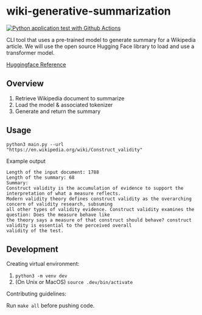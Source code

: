 # wiki-generative-summarization

[![Python application test with Github Actions](https://github.com/nogibjj/wiki-generative-summarization/actions/workflows/main.yml/badge.svg?branch=main)](https://github.com/nogibjj/wiki-generative-summarization/actions/workflows/main.yml)

CLI tool that uses a pre-trained model to generate summary for a Wikipedia article. 
We will use the open source Hugging Face library to load and use a transformer model.

[Huggingface Reference](https://huggingface.co/docs/transformers/task_summary#summarization)
## Overview

 1. Retrieve Wikipedia document to summarize
 2. Load the model & associated tokenizer
 3. Generate and return the summary

## Usage

```
python3 main.py --url "https://en.wikipedia.org/wiki/Construct_validity"
```

Example output
```
Length of the input document: 1788
Length of the summary: 68
Summary: 
Construct validity is the accumulation of evidence to support the interpretation of what a measure reflects. 
Modern validity theory defines construct validity as the overarching concern of validity research, subsuming
all other types of validity evidence. Construct validity examines the question: Does the measure behave like 
the theory says a measure of that construct should behave? construct validity is essential to the perceived overall 
validity of the test.
```

## Development 

Creating virtual environment:

 1. `python3 -m venv dev`
 2. (On Unix or MacOS) `source .dev/bin/activate`

Contributing guidelines:

Run `make all` before pushing code.
